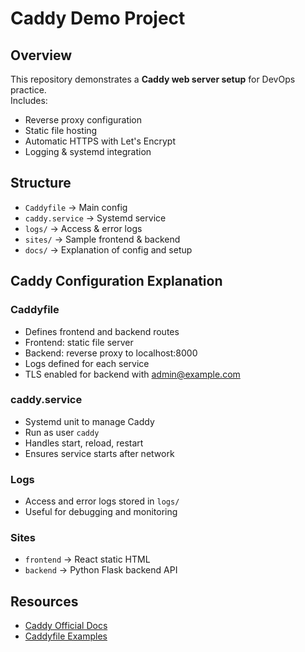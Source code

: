 # Caddy Demo Project

## Overview
This repository demonstrates a **Caddy web server setup** for DevOps practice.  
Includes:
- Reverse proxy configuration
- Static file hosting
- Automatic HTTPS with Let's Encrypt
- Logging & systemd integration

## Structure
- `Caddyfile` → Main config
- `caddy.service` → Systemd service
- `logs/` → Access & error logs
- `sites/` → Sample frontend & backend
- `docs/` → Explanation of config and setup
## Caddy Configuration Explanation

### Caddyfile
- Defines frontend and backend routes
- Frontend: static file server
- Backend: reverse proxy to localhost:8000
- Logs defined for each service
- TLS enabled for backend with admin@example.com

### caddy.service
- Systemd unit to manage Caddy
- Run as user `caddy`
- Handles start, reload, restart
- Ensures service starts after network

### Logs
- Access and error logs stored in `logs/`
- Useful for debugging and monitoring

### Sites
- `frontend` → React static HTML
- `backend` → Python Flask backend API

## Resources
- [Caddy Official Docs](https://caddyserver.com/docs/)
- [Caddyfile Examples](https://caddyserver.com/docs/caddyfile)
